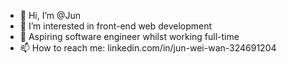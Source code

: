 - 👋 Hi, I’m @Jun
- 👀 I’m interested in front-end web development
- 🌱 Aspiring software engineer whilst working full-time
- 📫 How to reach me: linkedin.com/in/jun-wei-wan-324691204
<!---
jwanautomation/jwanautomation is a ✨ special ✨ repository because its `README.md` (this file) appears on your GitHub profile.
You can click the Preview link to take a look at your changes.
--->
